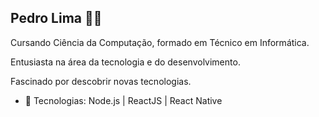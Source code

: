 ## Pedro Lima 🤘🏻

Cursando Ciência da Computação, formado em Técnico em Informática.

Entusiasta na área da tecnologia e do desenvolvimento.

Fascinado por descobrir novas tecnologias.

- 🚀 Tecnologias: Node.js | ReactJS | React Native

